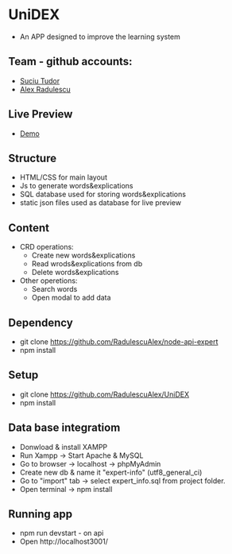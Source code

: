 # UniDEX

 - An APP designed to improve the learning system

## Team - github accounts:

- [Suciu Tudor](https://github.com/Suciu532)
- [Alex Radulescu](https://github.com/RadulescuAlex)

## Live Preview

- [Demo](https://radulescualex.github.io/UniDEX/)

## Structure

- HTML/CSS for main layout
- Js to generate words&explications
- SQL database used for storing words&explications
- static json files used as database for live preview

## Content
- CRD operations:
    - Create new words&explications 
    - Read wrods&explications from db
    - Delete words&explications
- Other operetions: 
    - Search words
    - Open modal to add data

## Dependency
- git clone https://github.com/RadulescuAlex/node-api-expert
- npm install

## Setup

- git clone https://github.com/RadulescuAlex/UniDEX
- npm install

## Data base integratiom
- Donwload & install XAMPP
- Run Xampp -> Start Apache & MySQL
- Go to browser -> localhost -> phpMyAdmin
- Create new db & name it "expert-info" (utf8_general_ci)
- Go to "import" tab -> select expert_info.sql from project folder.
- Open terminal -> npm install 

## Running app
- npm run devstart - on api
- Open http://localhost3001/


